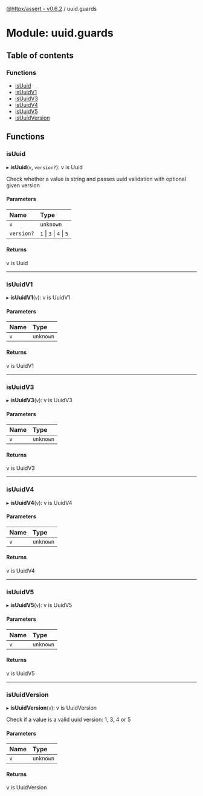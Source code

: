[@httpx/assert - v0.6.2](../README.md) / uuid.guards

# Module: uuid.guards

## Table of contents

### Functions

- [isUuid](uuid_guards.md#isuuid)
- [isUuidV1](uuid_guards.md#isuuidv1)
- [isUuidV3](uuid_guards.md#isuuidv3)
- [isUuidV4](uuid_guards.md#isuuidv4)
- [isUuidV5](uuid_guards.md#isuuidv5)
- [isUuidVersion](uuid_guards.md#isuuidversion)

## Functions

### isUuid

▸ **isUuid**(`v`, `version?`): v is Uuid

Check whether a value is string and passes uuid validation with
optional given version

#### Parameters

| Name | Type |
| :------ | :------ |
| `v` | `unknown` |
| `version?` | ``1`` \| ``3`` \| ``4`` \| ``5`` |

#### Returns

v is Uuid

___

### isUuidV1

▸ **isUuidV1**(`v`): v is UuidV1

#### Parameters

| Name | Type |
| :------ | :------ |
| `v` | `unknown` |

#### Returns

v is UuidV1

___

### isUuidV3

▸ **isUuidV3**(`v`): v is UuidV3

#### Parameters

| Name | Type |
| :------ | :------ |
| `v` | `unknown` |

#### Returns

v is UuidV3

___

### isUuidV4

▸ **isUuidV4**(`v`): v is UuidV4

#### Parameters

| Name | Type |
| :------ | :------ |
| `v` | `unknown` |

#### Returns

v is UuidV4

___

### isUuidV5

▸ **isUuidV5**(`v`): v is UuidV5

#### Parameters

| Name | Type |
| :------ | :------ |
| `v` | `unknown` |

#### Returns

v is UuidV5

___

### isUuidVersion

▸ **isUuidVersion**(`v`): v is UuidVersion

Check if a value is a valid uuid version: 1, 3, 4 or 5

#### Parameters

| Name | Type |
| :------ | :------ |
| `v` | `unknown` |

#### Returns

v is UuidVersion
